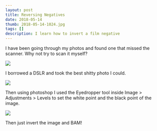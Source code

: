 ```yaml
---
layout: post
title: Reversing Negatives
date: 2018-05-14
thumb: 2018-05-14-1024.jpg
tags: []
description: I learn how to invert a film negative
---
```


I have been going through my photos and found one that missed the scanner. Why not try to scan it myself?

![](/public/images/2018-05-14-1-1024.jpg)

I borrowed a DSLR and took the best shitty photo I could.

![](/public/images/2018-05-14-2-1024.jpg)

Then using photoshop I used the Eyedropper tool inside Image > Adjustments > Levels to set the white point and the black point of the image.

![](/public/images/2018-05-14-3-1024.jpg)

Then just invert the image and BAM!
